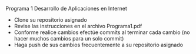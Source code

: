Programa 1 Desarrollo de Aplicaciones en Internet
- Clone su repositorio asignado
- Revise las instrucciones en el archivo Programa1.pdf
- Conforme realice cambios efectúe commits al terminar cada cambio (no hacer muchos cambios para un solo commit) 
- Haga push de sus cambios frecuentemente a su repositorio asignado
